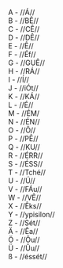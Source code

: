 
A - //Á//  
B - //BÊ//  
C - //CÊ//  
D - //DÊ//  
E - //Ê//  
F - //Éf//  
G - //GUÊ//  
H - //RÁ//  
I - //Í//  
J - //iÓt//  
K - //KÁ//  
L - //É//  
M - //ÉM/  
N - //ÉN//  
O - //Ô//  
P - //PÊ//  
Q - //KU//  
R - //ÉRR//  
S - //ÉSS//  
T - //Tché//  
U - //Ú//  
V - //FÁu//  
W - //VÊ//  
X - //Êks//  
Y - //ypisilon//  
Z - //Sét//  
Ä - //Êa//  
Ö - //Ôu//  
Ü - //Ûu//  
ß - //éssét//  
